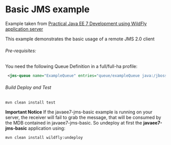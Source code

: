 Basic JMS example
=====================================
Example taken from [Practical Java EE 7 Development using WildFly application server](http://www.itbuzzpress.com/ebooks/java-ee-7-development-on-wildfly.html)

This example demonstrates the basic usage of a remote JMS 2.0 client

###### Pre-requisites:
You need the following Queue Definition in a full/full-ha profile:

```xml
 <jms-queue name="ExampleQueue" entries="queue/exampleQueue java:/jboss/exported/jms/queue/exampleQueue"/>
```

###### Build Deploy and Test
```shell
mvn clean install test  
```
**Important Notice** If the javaee7-jms-basic example is running on your server, the receiver will fail to grab the message, that will be consumed by the MDB contained in javaee7-jms-basic. So undeploy at first the **javaee7-jms-basic** application using:
```shell
mvn clean install wildfly:undeploy  
```



